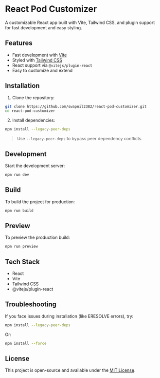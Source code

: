 # React Pod Customizer

A customizable React app built with Vite, Tailwind CSS, and plugin support for fast development and easy styling.

## Features

-  Fast development with [Vite](https://vitejs.dev/)
-  Styled with [Tailwind CSS](https://tailwindcss.com/)
-  React support via `@vitejs/plugin-react`
-  Easy to customize and extend

## Installation

1. Clone the repository:

```bash
git clone https://github.com/swapnil2382/react-pod-customizer.git
cd react-pod-customizer
````

2. Install dependencies:

```bash
npm install --legacy-peer-deps
```

> Use `--legacy-peer-deps` to bypass peer dependency conflicts.

## Development

Start the development server:

```bash
npm run dev
```

## Build

To build the project for production:

```bash
npm run build
```

## Preview

To preview the production build:

```bash
npm run preview
```

## Tech Stack

* React
* Vite
* Tailwind CSS
* @vitejs/plugin-react

## Troubleshooting

If you face issues during installation (like ERESOLVE errors), try:

```bash
npm install --legacy-peer-deps
```

Or:

```bash
npm install --force
```

## License

This project is open-source and available under the [MIT License](LICENSE).




